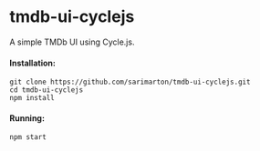 # tmdb-ui-cyclejs

A simple TMDb UI using Cycle.js.

#### Installation:
```
git clone https://github.com/sarimarton/tmdb-ui-cyclejs.git
cd tmdb-ui-cyclejs
npm install
```

#### Running:
```
npm start
```
